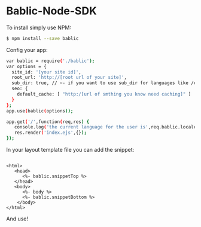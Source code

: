 # Bablic-Node-SDK

To install simply use NPM:
```sh
$ npm install --save bablic
```

Config your app:
```sh
var bablic = require('./bablic');
var options = {
  site_id: '[your site id]',
  root_url: 'http://[root url of your site]',
  sub_dir: true, // <- if you want to use sub_dir for languages like /es /fr
  seo: {
    default_cache: [ "http:/[url of smthing you know need caching]" ]
  }
};
app.use(bablic(options));

app.get('/',function(req,res) { 
   console.log('the current language for the user is',req.bablic.locale);
   res.render('index.ejs',{});
});

```

In your layout template file you can add the snippet:

```

<html>
   <head>
      <%- bablic.snippetTop %>
   </head>
   <body>
      <%- body %>
      <%- bablic.snippetBottom %>
    </body>
</html>

```
And use!
